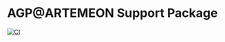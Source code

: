 # AGP@ARTEMEON Support Package

<p align="center">

[![CI](https://github.com/artemeon/support/actions/workflows/ci.yml/badge.svg?branch=main&event=push)](https://github.com/artemeon/support/actions/workflows/ci.yml)

</p>
